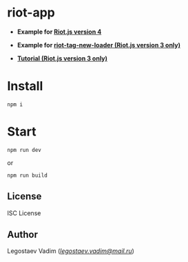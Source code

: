# riot-app

- **Example for [Riot.js version 4](https://github.com/legostaev-vadim/riot-app/tree/master/v4)**


- **Example for [riot-tag-new-loader (Riot.js version 3 only)](https://www.npmjs.com/package/riot-tag-new-loader)**
- **[Tutorial (Riot.js version 3 only)](https://github.com/legostaev-vadim/riot-app-tutorial)**

# Install

```
npm i
```

# Start

```
npm run dev
```
or
```
npm run build
```

## License

ISC License

## Author

Legostaev Vadim (*legostaev.vadim@mail.ru*)
